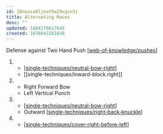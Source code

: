 ```yaml
---
id: 38noasa8ljeat9a29vgsn3j
title: Alternating Maces
desc: ""
updated: 1684178617645
created: 1676842281038
---
```


Defense against Two Hand Push
[[web-of-knowledge/pushes]]

1.  - [[single-techniques/neutral-bow-right]]
    - [[single-techniques/inward-block.right]]
2.  - Right Forward Bow
    - Left Vertical Punch
3.  - [[single-techniques/neutral-bow-right]]
    - Outward [[single-techniques/right-back-knuckle]]
4.  - [[single-techniques/cover-right-before-left]]

[//begin]: # "Autogenerated link references for markdown compatibility"
[web-of-knowledge/pushes]: ../web-of-knowledge/pushes.md "Pushes"
[single-techniques/neutral-bow-right]: ../single-techniques/neutral-bow-right.md "Right Neutral Bow"
[single-techniques/right-back-knuckle]: ../single-techniques/right-back-knuckle.md "Right Back Knuckle"
[single-techniques/cover-right-before-left]: ../single-techniques/cover-right-before-left.md "Cover Right before Left"
[//end]: # "Autogenerated link references"
